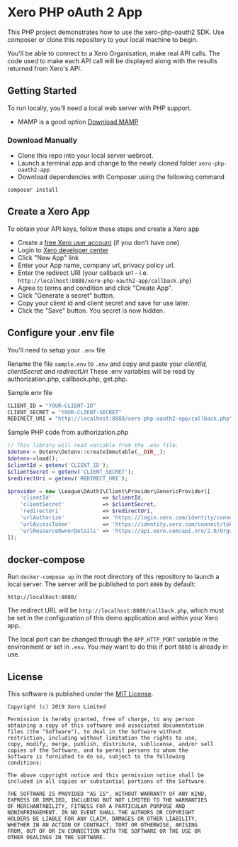 # Xero PHP oAuth 2 App
This PHP project demonstrates how to use the xero-php-oauth2 SDK.  Use composer or clone this repository to your local machine to begin.

You'll be able to connect to a Xero Organisation, make real API calls. The code used to make each API call will be displayed along with the results returned from Xero's API.

## Getting Started
To run locally, you'll need a local web server with PHP support.  
* MAMP is a good option [Download MAMP](https://www.mamp.info/en/downloads/) 

### Download Manually
* Clone this repo into your local server webroot. 
* Launch a terminal app and change to the newly cloned folder `xero-php-oauth2-app`
* Download dependencies with Composer using the following command

```
composer install
```

## Create a Xero App
To obtain your API keys, follow these steps and create a Xero app

* Create a [free Xero user account](https://www.xero.com/us/signup/api/) (if you don't have one)
* Login to [Xero developer center](https://developer.xero.com/myapps)
* Click "New App" link
* Enter your App name, company url, privacy policy url.
* Enter the redirect URI (your callback url - i.e. `http://localhost:8888/xero-php-oauth2-app/callback.php`)
* Agree to terms and condition and click "Create App".
* Click "Generate a secret" button.
* Copy your client id and client secret and save for use later.
* Click the "Save" button. You secret is now hidden.

## Configure your .env file
You'll need to setup your  `.env` file

Rename the file `sample.env` to `.env` and copy and paste your *clientId, clientSecret and redirectUri*  These .env variables will be read by authorization.php, callback.php, get.php.

Sample.env file
```bash
CLIENT_ID = "YOUR-CLIENT-ID"
CLIENT_SECRET = "YOUR-CLIENT-SECRET"
REDIRECT_URI = "http://localhost:8888/xero-php-oauth2-app/callback.php"
```

Sample PHP code from authorization.php
```php
// This library will read variable from the .env file.
$dotenv = Dotenv\Dotenv::createImmutable(__DIR__);
$dotenv->load();
$clientId = getenv('CLIENT_ID');
$clientSecret = getenv('CLIENT_SECRET');
$redirectUri = getenv('REDIRECT_URI');

$provider = new \League\OAuth2\Client\Provider\GenericProvider([
	'clientId'                => $clientId,   
	'clientSecret'            => $clientSecret,
	'redirectUri'             => $redirectUri,
	'urlAuthorize'            => 'https://login.xero.com/identity/connect/authorize',
	'urlAccessToken'          => 'https://identity.xero.com/connect/token',
	'urlResourceOwnerDetails' => 'https://api.xero.com/api.xro/2.0/Organisation'
]);

```

## docker-compose

Run `docker-compose up` in the root directory of this repository to launch a local server.
The server will be published to port `8080` by default:

    http://localhost:8080/
    
The redirect URL will be `http://localhost:8080/callback.php`, which must be
set in the configuration of this demo application and within your Xero app.

The local port can be changed through the `APP_HTTP_PORT` variable in the
environment or set in `.env`.
You may want to do this if port `8080` is already in use.

## License

This software is published under the [MIT License](http://en.wikipedia.org/wiki/MIT_License).

	Copyright (c) 2019 Xero Limited

	Permission is hereby granted, free of charge, to any person
	obtaining a copy of this software and associated documentation
	files (the "Software"), to deal in the Software without
	restriction, including without limitation the rights to use,
	copy, modify, merge, publish, distribute, sublicense, and/or sell
	copies of the Software, and to permit persons to whom the
	Software is furnished to do so, subject to the following
	conditions:

	The above copyright notice and this permission notice shall be
	included in all copies or substantial portions of the Software.

	THE SOFTWARE IS PROVIDED "AS IS", WITHOUT WARRANTY OF ANY KIND,
	EXPRESS OR IMPLIED, INCLUDING BUT NOT LIMITED TO THE WARRANTIES
	OF MERCHANTABILITY, FITNESS FOR A PARTICULAR PURPOSE AND
	NONINFRINGEMENT. IN NO EVENT SHALL THE AUTHORS OR COPYRIGHT
	HOLDERS BE LIABLE FOR ANY CLAIM, DAMAGES OR OTHER LIABILITY,
	WHETHER IN AN ACTION OF CONTRACT, TORT OR OTHERWISE, ARISING
	FROM, OUT OF OR IN CONNECTION WITH THE SOFTWARE OR THE USE OR
	OTHER DEALINGS IN THE SOFTWARE.


